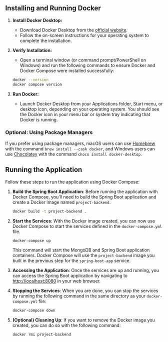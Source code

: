 ## Installing and Running Docker

1. **Install Docker Desktop:**
   - Download Docker Desktop from the [official website](https://www.docker.com/products/docker-desktop).
   - Follow the on-screen instructions for your operating system to complete the installation.

2. **Verify Installation:**
   - Open a terminal window (or command prompt/PowerShell on Windows) and run the following commands to ensure Docker and Docker Compose were installed successfully:
    ```bash
    docker --version
    docker compose version
    ```

3. **Run Docker:**
   - Launch Docker Desktop from your Applications folder, Start menu, or desktop icon, depending on your operating system. You should see the Docker icon in your menu bar or system tray indicating that Docker is running.

### Optional: Using Package Managers

If you prefer using package managers, macOS users can use [Homebrew](https://brew.sh/) with the command `brew install --cask docker`, and Windows users can use [Chocolatey](https://chocolatey.org/) with the command `choco install docker-desktop`.

## Running the Application

Follow these steps to run the application using Docker Compose:

1. **Build the Spring Boot Application**:
   Before running the application with Docker Compose, you'll need to build the Spring Boot application and create a Docker image named `project-backend`. 

    ```bash
    docker build -t project-backend .
    ```

2. **Start the Services**:
   With the Docker image created, you can now use Docker Compose to start the services defined in the `docker-compose.yml` file.

    ```bash
    docker-compose up
    ```

   This command will start the MongoDB and Spring Boot application containers. Docker Compose will use the `project-backend` image you built in the previous step for the `spring-boot-app` service.

3. **Accessing the Application**:
   Once the services are up and running, you can access the Spring Boot application by navigating to [http://localhost:8080](http://localhost:8080) in your web browser.

4. **Stopping the Services**:
   When you are done, you can stop the services by running the following command in the same directory as your `docker-compose.yml` file:

    ```bash
    docker-compose down
    ```

5. **(Optional) Cleaning Up**:
   If you want to remove the Docker image you created, you can do so with the following command:

    ```bash
    docker rmi project-backend
    ```
